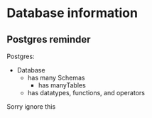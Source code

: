 # Database information

## Postgres reminder

Postgres:

- Database
  - has many Schemas
    - has manyTables
  - has datatypes, functions, and operators

Sorry ignore this
